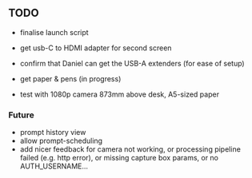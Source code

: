 ## TODO

- finalise launch script

- get usb-C to HDMI adapter for second screen

- confirm that Daniel can get the USB-A extenders (for ease of setup)

- get paper & pens (in progress)

- test with 1080p camera 873mm above desk, A5-sized paper

### Future

- prompt history view
- allow prompt-scheduling
- add nicer feedback for camera not working, or processing pipeline failed (e.g.
  http error), or missing capture box params, or no AUTH_USERNAME...
